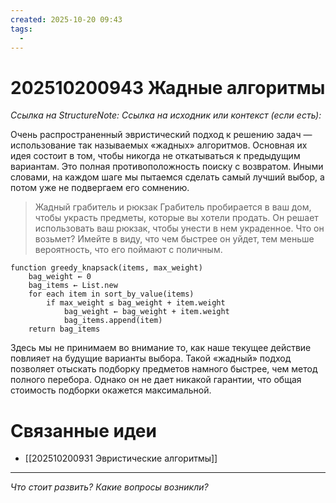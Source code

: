 ```yaml
---
created: 2025-10-20 09:43
tags:
  - 
---
```

# 202510200943 Жадные алгоритмы

*Ссылка на StructureNote:*
*Ссылка на исходник или контекст (если есть):* 

Очень распространенный эвристический подход к решению задач — использование так называемых «жадных» алгоритмов. Основная их идея состоит в том, чтобы никогда не откатываться к предыдущим вариантам. Это полная противоположность поиску с возвратом. Иными словами, на каждом шаге мы пытаемся сделать самый лучший выбор, а потом уже не подвергаем его сомнению.

> Жадный грабитель и рюкзак Грабитель пробирается в ваш дом, чтобы украсть предметы, которые вы хотели продать. Он решает использовать ваш рюкзак, чтобы унести в нем украденное. Что он возьмет? Имейте в виду, что чем быстрее он уйдет, тем меньше вероятность, что его поймают с поличным.

```
function greedy_knapsack(items, max_weight)
    bag_weight ← 0
    bag_items ← List.new
    for each item in sort_by_value(items)
        if max_weight ≤ bag_weight + item.weight
            bag_weight ← bag_weight + item.weight
            bag_items.append(item)
    return bag_items
```

Здесь мы не принимаем во внимание то, как наше текущее действие повлияет на будущие варианты выбора. Такой «жадный» подход позволяет отыскать подборку предметов намного быстрее, чем метод полного перебора. Однако он не дает никакой гарантии, что общая стоимость подборки окажется максимальной.

# Связанные идеи

- [[202510200931 Эвристические алгоритмы]] 
---

*Что стоит развить? Какие вопросы возникли?*
